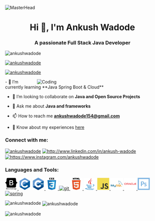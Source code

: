 ![MasterHead](https://user-images.githubusercontent.com/22107794/139580686-887df369-edb8-4bc8-b607-4fbf6d7e4866.gif)
<h1 align="center">Hi 👋, I'm Ankush Wadode</h1>
<h3 align="center">A passionate Full Stack Java Developer</h3>

<p align="left"> <img src="https://komarev.com/ghpvc/?username=ankushwadode&label=Profile%20views&color=0e75b6&style=flat" alt="ankushwadode" /> </p>

<p align="left"> <a href="https://github.com/ryo-ma/github-profile-trophy">
  <img src="https://github-profile-trophy.vercel.app/?username=ankushwadode&theme=onedark" alt="ankushwadode"/></a> 
</p>

<p align="left"> <a href="https://twitter.com/ankushwadode" target="blank">
  <img src="https://img.shields.io/twitter/follow/ankushwadode?logo=twitter&style=for-the-badge" alt="ankushwadode" /></a> </p>
<img align="right" alt="Coding" width="400" src="https://www.careerguide.com/career/wp-content/uploads/2020/02/00086-desk-anim-v0.3.gif">
- 🌱 I’m currently learning **Java Spring Boot & Cloud**

- 👯 I’m looking to collaborate on **Java and Open Source Projects**

- 💬 Ask me about **Java and frameworks**

- 📫 How to reach me **ankushwadode154@gmail.com**

- 📄 Know about my experiences [here](https://drive.google.com/file/d/1EnBV21-xUk8k1774MQQrw4wOd9BAHEGM/view?usp=share_link)

<h3 align="left">Connect with me:</h3>
<p align="left">
<a href="https://twitter.com/ankushwadode" target="blank">
<img align="center" src="https://raw.githubusercontent.com/rahuldkjain/github-profile-readme-generator/master/src/images/icons/Social/twitter.svg" alt="ankushwadode" height="30" width="40" /></a>
<a href="https://linkedin.com/in/http://www.linkedin.com/in/ankush-wadode" target="blank"><img align="center" src="https://raw.githubusercontent.com/rahuldkjain/github-profile-readme-generator/master/src/images/icons/Social/linked-in-alt.svg" alt="http://www.linkedin.com/in/ankush-wadode" height="30" width="40" />
</a>
<a href="https://instagram.com/https://www.instagram.com/ankushwadode" target="blank">
<img align="center" src="https://raw.githubusercontent.com/rahuldkjain/github-profile-readme-generator/master/src/images/icons/Social/instagram.svg" alt="https://www.instagram.com/ankushwadode" height="30" width="40" />
</a>
</p>
<h3 align="left">Languages and Tools:</h3>
<p align="left"> <a href="https://getbootstrap.com" target="_blank" rel="noreferrer"> 
<img src="https://raw.githubusercontent.com/devicons/devicon/master/icons/bootstrap/bootstrap-plain-wordmark.svg" alt="bootstrap" width="40" height="40"/> </a>
<a href="https://www.cprogramming.com/" target="_blank" rel="noreferrer"> <img src="https://raw.githubusercontent.com/devicons/devicon/master/icons/c/c-original.svg" alt="c" width="40" height="40"/></a> 
<a href="https://www.w3schools.com/cpp/" target="_blank" rel="noreferrer"> 
<img src="https://raw.githubusercontent.com/devicons/devicon/master/icons/cplusplus/cplusplus-original.svg" alt="cplusplus" width="40" height="40"/> </a> 
<a href="https://www.w3schools.com/css/" target="_blank" rel="noreferrer"> 
<img src="https://raw.githubusercontent.com/devicons/devicon/master/icons/css3/css3-original-wordmark.svg" alt="css3" width="40" height="40"/> </a>
<a href="https://git-scm.com/" target="_blank" rel="noreferrer"> 
<img src="https://www.vectorlogo.zone/logos/git-scm/git-scm-icon.svg" alt="git" width="40" height="40"/> </a> 
<a href="https://www.w3.org/html/" target="_blank" rel="noreferrer"> 
<img src="https://raw.githubusercontent.com/devicons/devicon/master/icons/html5/html5-original-wordmark.svg" alt="html5" width="40" height="40"/> </a> 
<a href="https://www.java.com" target="_blank" rel="noreferrer"> 
<img src="https://raw.githubusercontent.com/devicons/devicon/master/icons/java/java-original.svg" alt="java" width="40" height="40"/> </a> 
<a href="https://developer.mozilla.org/en-US/docs/Web/JavaScript" target="_blank" rel="noreferrer"> 
<img src="https://raw.githubusercontent.com/devicons/devicon/master/icons/javascript/javascript-original.svg" alt="javascript" width="40" height="40"/> </a> 
<a href="https://www.mysql.com/" target="_blank" rel="noreferrer"> 
<img src="https://raw.githubusercontent.com/devicons/devicon/master/icons/mysql/mysql-original-wordmark.svg" alt="mysql" width="40" height="40"/> </a> 
<a href="https://www.oracle.com/" target="_blank" rel="noreferrer"> 
<img src="https://raw.githubusercontent.com/devicons/devicon/master/icons/oracle/oracle-original.svg" alt="oracle" width="40" height="40"/> </a>
<a href="https://www.photoshop.com/en" target="_blank" rel="noreferrer"> 
<img src="https://raw.githubusercontent.com/devicons/devicon/master/icons/photoshop/photoshop-line.svg" alt="photoshop" width="40" height="40"/> </a> 
<a href="https://spring.io/" target="_blank" rel="noreferrer"> 
<img src="https://www.vectorlogo.zone/logos/springio/springio-icon.svg" alt="spring" width="40" height="40"/> </a> 
</p>
<p><img align="left" src="https://github-readme-stats.vercel.app/api/top-langs?username=ankushwadode&theme=onedark&show_icons=true&locale=en&layout=compact" alt="ankushwadode" /></p>

<p>&nbsp;<img align="center" src="https://github-readme-stats.vercel.app/api?username=ankushwadode&theme=onedark&show_icons=true&locale=en" alt="ankushwadode" /></p>

<p><img align="center" src="https://github-readme-streak-stats.herokuapp.com/?user=ankushwadode&theme=onedark" alt="ankushwadode" /></p>
